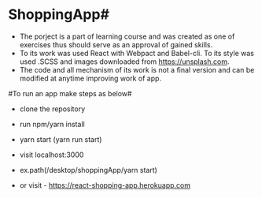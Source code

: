 # ShoppingApp#

* The porject is a part of learning course and was created as one of exercises thus should serve as an approval of gained skills.
* To its work was used React with Webpact and Babel-cli. To its style was used .SCSS and images downloaded from https://unsplash.com.
* The code and all mechanism of its work is not a final version and can be modified at anytime improving work of app. 

#To run an app make steps as below#

* clone the repository
* run npm/yarn install
* yarn start (yarn run start)
* visit localhost:3000
* ex.path(/desktop/shoppingApp/yarn start)

* or visit - https://react-shopping-app.herokuapp.com
